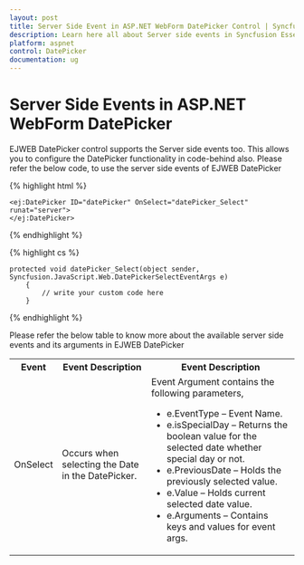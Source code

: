 ```yaml
---
layout: post
title: Server Side Event in ASP.NET WebForm DatePicker Control | Syncfusion
description: Learn here all about Server side events in Syncfusion Essential ASP.NET WebForm DatePicker control, its elements, and more.
platform: aspnet
control: DatePicker
documentation: ug
---
```


# Server Side Events in ASP.NET WebForm DatePicker

EJWEB DatePicker control supports the Server side events too. This allows you to configure the DatePicker functionality in code-behind also. Please refer the below code, to use the server side events of EJWEB DatePicker

{% highlight html %}

    <ej:DatePicker ID="datePicker" OnSelect="datePicker_Select" runat="server">
    </ej:DatePicker>

{% endhighlight %}


{% highlight cs %}

    protected void datePicker_Select(object sender, Syncfusion.JavaScript.Web.DatePickerSelectEventArgs e)
        {
            // write your custom code here
        }

{% endhighlight %}

Please refer the below table to know more about the available server side events and its arguments in EJWEB DatePicker


<table> <tr> <th> Event</th><th> Event Description</th><th> Event Description</th></tr> <tr> <td> OnSelect</td><td> Occurs when selecting the Date in the DatePicker.</td><td> Event Argument contains the following parameters, <ul> <li>e.EventType – Event Name.</li> <li>e.isSpecialDay – Returns the boolean value for the selected date whether special day or not.</li> <li>e.PreviousDate – Holds the previously selected value.</li> <li>e.Value – Holds current selected date value.</li> <li>e.Arguments – Contains keys and values for event args.</li> </ul></td></tr> </table>
